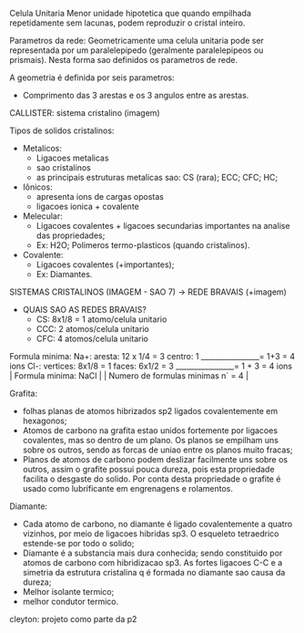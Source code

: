 

Celula Unitaria
Menor unidade hipotetica que quando empilhada repetidamente sem lacunas, podem reproduzir o cristal inteiro.

Parametros da rede:
Geometricamente uma celula unitaria pode ser representada por um paralelepipedo (geralmente paralelepipeos ou prismais). Nesta forma sao definidos os parametros de rede.

A geometria é definida por seis parametros:
- Comprimento das 3 arestas e os 3 angulos entre as arestas.

CALLISTER: sistema cristalino (imagem)

Tipos de solidos cristalinos:
- Metalicos:
    - Ligacoes metalicas
    - sao cristalinos
    - as principais estruturas metalicas sao: CS (rara); ECC; CFC; HC;
- Iônicos:
    - apresenta ions de cargas opostas
    - ligacoes ionica + covalente
- Melecular:
    - Ligacoes covalentes + ligacoes secundarias importantes na analise das propriedades;
    - Ex: H2O; Polimeros termo-plasticos (quando cristalinos).
- Covalente:
    - Ligacoes covalentes (+importantes);
    - Ex: Diamantes.

SISTEMAS CRISTALINOS (IMAGEM - SAO 7) -> REDE BRAVAIS (+imagem)

- QUAIS SAO AS REDES BRAVAIS?
    - CS: 8x1/8 = 1 atomo/celula unitario
    - CCC: 2 atomos/celula unitario
    - CFC: 4 atomos/celula unitario

Formula minima:
Na+: aresta: 12 x 1/4 = 3
     centro: 1
     ________________= 1+3 = 4 ions
Cl-: vertices: 8x1/8 = 1
     faces: 6x1/2 = 3
     ________________= 1 + 3 = 4 ions
| Formula minima: NaCl |
| Numero de formulas minimas n` = 4 |

Grafita:
- folhas planas de atomos hibrizados sp2 ligados covalentemente em hexagonos;
- Atomos de carbono na grafita estao unidos fortemente por ligacoes covalentes, mas so dentro de um plano. Os planos se empilham uns sobre os outros, sendo as forcas de uniao entre os planos muito fracas;
- Planos de atomos de carbono podem deslizar facilmente uns sobre os outros, assim o grafite possui pouca dureza, pois esta propriedade facilita o desgaste do solido. Por conta desta propriedade o grafite é usado como lubrificante em engrenagens e rolamentos.

Diamante:
- Cada atomo de carbono, no diamante é ligado covalentemente a quatro vizinhos, por meio de ligacoes hibridas sp3. O esqueleto tetraedrico estende-se por todo o solido;
- Diamante é a substancia mais dura conhecida; sendo constituido por atomos de carbono com hibridizacao sp3. As fortes ligacoes C-C e a simetria da estrutura cristalina q é formada no diamante sao causa da dureza;
- Melhor isolante termico;
- melhor condutor termico.

cleyton: projeto como parte da p2